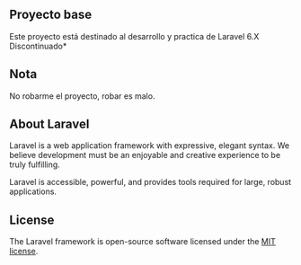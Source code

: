 ## Proyecto base

Este proyecto está destinado al desarrollo y practica de Laravel 6.X 
Discontinuado*

## Nota

No robarme el proyecto, robar es malo. 


## About Laravel

Laravel is a web application framework with expressive, elegant syntax. We believe development must be an enjoyable and creative experience to be truly fulfilling. 

Laravel is accessible, powerful, and provides tools required for large, robust applications.


## License

The Laravel framework is open-source software licensed under the [MIT license](https://opensource.org/licenses/MIT).
